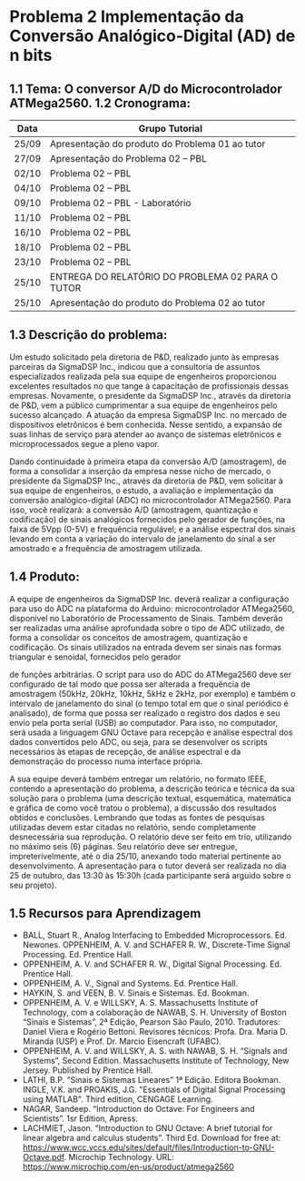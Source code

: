 # Problema 2 Implementação da Conversão Analógico-Digital (AD) de n bits

## 1.1 Tema: O conversor A/D do Microcontrolador ATMega2560. 1.2 Cronograma: 

| Data  | Grupo Tutorial                                   |
| ----- | ------------------------------------------------ |
| 25/09 | Apresentação do produto do Problema 01 ao tutor  |
| 27/09 | Apresentação do Problema 02 – PBL                |
| 02/10 | Problema 02 – PBL                                |
| 04/10 | Problema 02 – PBL                                |
| 09/10 | Problema 02 – PBL - Laboratório                  |
| 11/10 | Problema 02 – PBL                                |
| 16/10 | Problema 02 – PBL                                |
| 18/10 | Problema 02 – PBL                                |
| 23/10 | Problema 02 – PBL                                |
| 25/10 | ENTREGA DO RELATÓRIO DO PROBLEMA 02 PARA O TUTOR |
| 25/10 | Apresentação do produto do Problema 02 ao tutor  |

## 1.3 Descrição do problema: 

Um estudo solicitado pela diretoria de P&D, realizado junto às empresas parceiras da SigmaDSP Inc., indicou que a consultoria de assuntos especializados realizada pela sua equipe de engenheiros proporcionou excelentes resultados no que tange à capacitação de profissionais dessas empresas. Novamente, o presidente da SigmaDSP Inc., através da diretoria de P&D, vem a público cumprimentar a sua equipe de engenheiros pelo sucesso alcançado. A atuação da empresa SigmaDSP Inc. no mercado de dispositivos eletrônicos é bem conhecida. Nesse sentido, a expansão de suas linhas de serviço para atender ao avanço de sistemas eletrônicos e microprocessados segue a pleno vapor.

Dando continuidade à primeira etapa da conversão A/D (amostragem), de forma a consolidar a inserção da empresa nesse nicho de mercado, o presidente da SigmaDSP Inc., através da diretoria de P&D, vem solicitar à sua equipe de engenheiros, o estudo, a avaliação e implementação da conversão analógico-digital (ADC) no microcontrolador ATMega2560. Para isso, você realizará: a conversão A/D (amostragem, quantização e codificação) de sinais analógicos fornecidos pelo gerador de funções, na faixa de 5Vpp (0-5V) e frequência regulável; e a análise espectral dos sinais levando em conta a variação do intervalo de janelamento do sinal a ser amostrado e a frequência de amostragem utilizada.

## 1.4 Produto: 

A equipe de engenheiros da SigmaDSP Inc. deverá realizar a configuração para uso do ADC na plataforma do Arduino: microcontrolador ATMega2560, disponível no Laboratório de Processamento de Sinais. Também deverão ser realizadas uma análise aprofundada sobre o tipo de ADC utilizado, de forma a consolidar os conceitos de amostragem, quantização e codificação. Os sinais utilizados na entrada devem ser sinais nas formas triangular e senoidal, fornecidos pelo gerador

de funções arbitrárias. O script para uso do ADC do ATMega2560 deve ser configurado de tal modo que possa ser alterada a frequência de amostragem (50kHz, 20kHz, 10kHz, 5kHz e 2kHz, por exemplo) e também o intervalo de janelamento do sinal (o tempo total em que o sinal periódico é analisado), de forma que possa ser realizado o registro dos dados e seu envio pela porta serial (USB) ao computador. Para isso, no computador, será usada a linguagem GNU Octave para recepção e análise espectral dos dados convertidos pelo ADC, ou seja, para se desenvolver os scripts necessários às etapas de recepção, de análise espectral e da demonstração do processo numa interface própria.

A sua equipe deverá também entregar um relatório, no formato IEEE, contendo a apresentação do problema, a descrição teórica e técnica da sua solução para o problema (uma descrição textual, esquemática, matemática e gráfica de como você tratou o problema), a discussão dos resultados obtidos e conclusões. Lembrando que todas as fontes de pesquisas utilizadas devem estar citadas no relatório, sendo completamente desnecessária sua reprodução. O relatório deve ser feito em trio, utilizando no máximo seis (6) páginas. Seu relatório deve ser entregue, impreterivelmente, até o dia 25/10, anexando todo material pertinente ao desenvolvimento. A apresentação para o tutor deverá ser realizada no dia 25 de outubro, das 13:30 às 15:30h (cada participante será arguido sobre o seu projeto).

## 1.5 Recursos para Aprendizagem 

- BALL, Stuart R., Analog Interfacing to Embedded Microprocessors. Ed. Newones. OPPENHEIM, A. V. and SCHAFER R. W., Discrete-Time Signal Processing. Ed. Prentice Hall.
- OPPENHEIM, A. V. and SCHAFER R. W., Digital Signal Processing. Ed. Prentice Hall.
- OPPENHEIM, A. V., Signal and Systems. Ed. Prentice Hall.
- HAYKIN, S. and VEEN, B. V. Sinais e Sistemas. Ed. Bookman.
- OPPENHEIM, A. V. e WILLSKY, A. S. Massachusetts Institute of Technology, com a colaboração de NAWAB, S. H. University of Boston “Sinais e Sistemas”, 2ª Edição, Pearson São Paulo, 2010. Tradutores: Daniel Viera e Rogério Bettoni. Revisores técnicos: Profa. Dra. Maria D. Miranda (USP) e Prof. Dr. Marcio Eisencraft (UFABC).
- OPPENHEIM, A. V. and WILLSKY, A. S. with NAWAB, S. H. “Signals and Systems”, Second Edition. Massachusetts Institute of Technology, New Jersey. Published by Prentice Hall.
- LATHI, B.P. “Sinais e Sistemas Lineares” 1ª Edição. Editora Bookman. INGLE, V.K. and PROAKIS, J.G. "Essentials of Digital Signal Processing using MATLAB". Third edition, CENGAGE Learning.
- NAGAR, Sandeep. “Introduction do Octave: For Engineers and Scientists”. 1sr Edition, Apress.
- LACHMIET, Jason. “Introduction to GNU Octave: A brief tutorial for linear algebra and calculus students”. Third Ed. Download for free at: https://www.wcc.vccs.edu/sites/default/files/Introduction-to-GNU-Octave.pdf. Microchip Technology. URL: https://www.microchip.com/en-us/product/atmega2560
